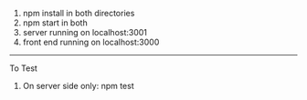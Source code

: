 1. npm install in both directories
2. npm start in both
3. server running on localhost:3001
4. front end running on localhost:3000

------------------------------------
To Test
1. On server side only: npm test
